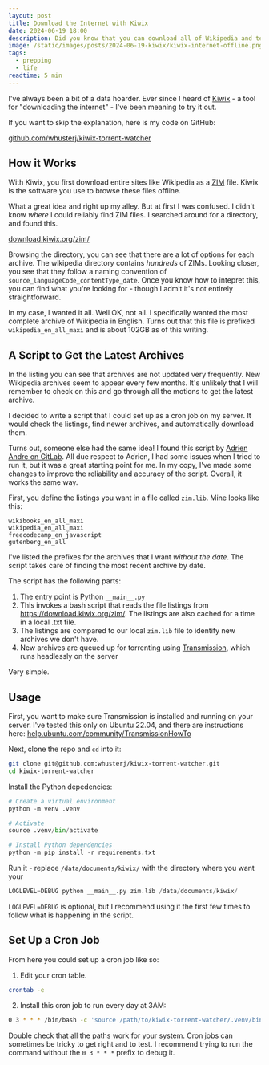 ```yaml
---
layout: post
title: Download the Internet with Kiwix
date: 2024-06-19 18:00
description: Did you know that you can download all of Wikipedia and tens of thousands of books from Project Gutenberg? Here's how.
image: /static/images/posts/2024-06-19-kiwix/kiwix-internet-offline.png
tags:
  - prepping
  - life
readtime: 5 min
---
```


I've always been a bit of a data hoarder. Ever since I heard of [Kiwix](https://kiwix.org/) - a tool for "downloading the internet" - I've been meaning to try it out.

If you want to skip the explanation, here is my code on GitHub:

[github.com/whusterj/kiwix-torrent-watcher](https://github.com/whusterj/kiwix-torrent-watcher)

## How it Works

With Kiwix, you first download entire sites like Wikipedia as a [ZIM](<https://en.wikipedia.org/wiki/ZIM_(file_format)>) file. Kiwix is the software you use to browse these files offline.

What a great idea and right up my alley. But at first I was confused. I didn't know _where_ I could reliably find ZIM files. I searched around for a directory, and found this.

[download.kiwix.org/zim/](https://download.kiwix.org/zim/)

Browsing the directory, you can see that there are a lot of options for each archive. The wikipedia directory contains _hundreds_ of ZIMs. Looking closer, you see that they follow a naming convention of `source_languageCode_contentType_date`. Once you know how to intepret this, you can find what you're looking for - though I admit it's not entirely straightforward.

In my case, I wanted it all. Well OK, not all. I specifically wanted the most complete archive of Wikipedia in English. Turns out that this file is prefixed `wikipedia_en_all_maxi` and is about 102GB as of this writing.

## A Script to Get the Latest Archives

In the listing you can see that archives are not updated very frequently. New Wikipedia archives seem to appear every few months. It's unlikely that I will remember to check on this and go through all the motions to get the latest archive.

I decided to write a script that I could set up as a cron job on my server. It would check the listings, find newer archives, and automatically download them.

Turns out, someone else had the same idea! I found this script by [Adrien Andre on GitLab](https://gitlab.com/adrienandrem/kiwix-torrent-watcher). All due respect to Adrien, I had some issues when I tried to run it, but it was a great starting point for me. In my copy, I've made some changes to improve the reliability and accuracy of the script. Overall, it works the same way.

First, you define the listings you want in a file called `zim.lib`. Mine looks like this:

```plaintext
wikibooks_en_all_maxi
wikipedia_en_all_maxi
freecodecamp_en_javascript
gutenberg_en_all
```

I've listed the prefixes for the archives that I want _without the date_. The script takes care of finding the most recent archive by date.

The script has the following parts:

1. The entry point is Python `__main__.py`
2. This invokes a bash script that reads the file listings from https://download.kiwix.org/zim/. The listings are also cached for a time in a local .txt file.
3. The listings are compared to our local `zim.lib` file to identify new archives we don't have.
4. New archives are queued up for torrenting using [Transmission](https://transmissionbt.com/), which runs headlessly on the server

Very simple.

## Usage

First, you want to make sure Transmission is installed and running on your server. I've tested this only on Ubuntu 22.04, and there are instructions here: [help.ubuntu.com/community/TransmissionHowTo](https://help.ubuntu.com/community/TransmissionHowTo)

Next, clone the repo and `cd` into it:

```bash
git clone git@github.com:whusterj/kiwix-torrent-watcher.git
cd kiwix-torrent-watcher
```

Install the Python depedencies:

```python
# Create a virtual environment
python -m venv .venv

# Activate
source .venv/bin/activate

# Install Python dependencies
python -m pip install -r requirements.txt
```

Run it - replace `/data/documents/kiwix/` with the directory where you want your

```python
LOGLEVEL=DEBUG python __main__.py zim.lib /data/documents/kiwix/
```

`LOGLEVEL=DEBUG` is optional, but I recommend using it the first few times to follow what is happening in the script.

## Set Up a Cron Job

From here you could set up a cron job like so:

1. Edit your cron table.

```bash
crontab -e
```

2. Install this cron job to run every day at 3AM:

```bash
0 3 * * * /bin/bash -c 'source /path/to/kiwix-torrent-watcher/.venv/bin/activate && python /path/to/kiwix-torrent-watcher/__main__.py zim.lib /data/documents/kiwix/' >> /path/to/log/kiwix-torrent-watcher.log 2>&1
```

Double check that all the paths work for your system. Cron jobs can sometimes be tricky to get right and to test. I recommend trying to run the command without the `0 3 * * *` prefix to debug it.
